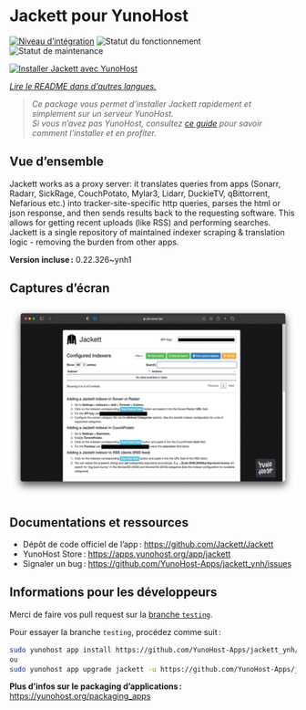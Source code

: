 <!--
Nota bene : ce README est automatiquement généré par <https://github.com/YunoHost/apps/tree/master/tools/readme_generator>
Il NE doit PAS être modifié à la main.
-->

# Jackett pour YunoHost

[![Niveau d’intégration](https://dash.yunohost.org/integration/jackett.svg)](https://ci-apps.yunohost.org/ci/apps/jackett/) ![Statut du fonctionnement](https://ci-apps.yunohost.org/ci/badges/jackett.status.svg) ![Statut de maintenance](https://ci-apps.yunohost.org/ci/badges/jackett.maintain.svg)

[![Installer Jackett avec YunoHost](https://install-app.yunohost.org/install-with-yunohost.svg)](https://install-app.yunohost.org/?app=jackett)

*[Lire le README dans d'autres langues.](./ALL_README.md)*

> *Ce package vous permet d’installer Jackett rapidement et simplement sur un serveur YunoHost.*  
> *Si vous n’avez pas YunoHost, consultez [ce guide](https://yunohost.org/install) pour savoir comment l’installer et en profiter.*

## Vue d’ensemble

Jackett works as a proxy server: it translates queries from apps (Sonarr, Radarr, SickRage, CouchPotato, Mylar3, Lidarr, DuckieTV, qBittorrent, Nefarious etc.) into tracker-site-specific http queries, parses the html or json response, and then sends results back to the requesting software. This allows for getting recent uploads (like RSS) and performing searches. Jackett is a single repository of maintained indexer scraping & translation logic - removing the burden from other apps.


**Version incluse :** 0.22.326~ynh1

## Captures d’écran

![Capture d’écran de Jackett](./doc/screenshots/demo.png)

## Documentations et ressources

- Dépôt de code officiel de l’app : <https://github.com/Jackett/Jackett>
- YunoHost Store : <https://apps.yunohost.org/app/jackett>
- Signaler un bug : <https://github.com/YunoHost-Apps/jackett_ynh/issues>

## Informations pour les développeurs

Merci de faire vos pull request sur la [branche `testing`](https://github.com/YunoHost-Apps/jackett_ynh/tree/testing).

Pour essayer la branche `testing`, procédez comme suit :

```bash
sudo yunohost app install https://github.com/YunoHost-Apps/jackett_ynh/tree/testing --debug
ou
sudo yunohost app upgrade jackett -u https://github.com/YunoHost-Apps/jackett_ynh/tree/testing --debug
```

**Plus d’infos sur le packaging d’applications :** <https://yunohost.org/packaging_apps>

